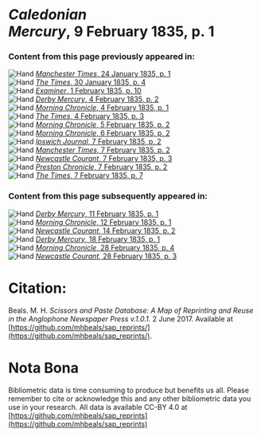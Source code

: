 # *Caledonian Mercury*, 9 February 1835, p. 1  
  
### Content from this page previously appeared in:  
![Hand](http://scissorsandpaste.net/wp-content/uploads/2017/06/smallhandpointer.png) [*Manchester Times*, 24 January 1835, p. 1](https://mhbeals.github.io/sap_html/Manchester-Times/Manchester-Times-24-January-1835-p-1)  
![Hand](http://scissorsandpaste.net/wp-content/uploads/2017/06/smallhandpointer.png) [*The Times*, 30 January 1835, p. 4](https://mhbeals.github.io/sap_html/The-Times/The-Times-30-January-1835-p-4)  
![Hand](http://scissorsandpaste.net/wp-content/uploads/2017/06/smallhandpointer.png) [*Examiner*, 1 February 1835, p. 10](https://mhbeals.github.io/sap_html/Examiner/Examiner-1-February-1835-p-10)  
![Hand](http://scissorsandpaste.net/wp-content/uploads/2017/06/smallhandpointer.png) [*Derby Mercury*, 4 February 1835, p. 2](https://mhbeals.github.io/sap_html/Derby-Mercury/Derby-Mercury-4-February-1835-p-2)  
![Hand](http://scissorsandpaste.net/wp-content/uploads/2017/06/smallhandpointer.png) [*Morning Chronicle*, 4 February 1835, p. 1](https://mhbeals.github.io/sap_html/Morning-Chronicle/Morning-Chronicle-4-February-1835-p-1)  
![Hand](http://scissorsandpaste.net/wp-content/uploads/2017/06/smallhandpointer.png) [*The Times*, 4 February 1835, p. 3](https://mhbeals.github.io/sap_html/The-Times/The-Times-4-February-1835-p-3)  
![Hand](http://scissorsandpaste.net/wp-content/uploads/2017/06/smallhandpointer.png) [*Morning Chronicle*, 5 February 1835, p. 2](https://mhbeals.github.io/sap_html/Morning-Chronicle/Morning-Chronicle-5-February-1835-p-2)  
![Hand](http://scissorsandpaste.net/wp-content/uploads/2017/06/smallhandpointer.png) [*Morning Chronicle*, 6 February 1835, p. 2](https://mhbeals.github.io/sap_html/Morning-Chronicle/Morning-Chronicle-6-February-1835-p-2)  
![Hand](http://scissorsandpaste.net/wp-content/uploads/2017/06/smallhandpointer.png) [*Ipswich Journal*, 7 February 1835, p. 2](https://mhbeals.github.io/sap_html/Ipswich-Journal/Ipswich-Journal-7-February-1835-p-2)  
![Hand](http://scissorsandpaste.net/wp-content/uploads/2017/06/smallhandpointer.png) [*Manchester Times*, 7 February 1835, p. 2](https://mhbeals.github.io/sap_html/Manchester-Times/Manchester-Times-7-February-1835-p-2)  
![Hand](http://scissorsandpaste.net/wp-content/uploads/2017/06/smallhandpointer.png) [*Newcastle Courant*, 7 February 1835, p. 3](https://mhbeals.github.io/sap_html/Newcastle-Courant/Newcastle-Courant-7-February-1835-p-3)  
![Hand](http://scissorsandpaste.net/wp-content/uploads/2017/06/smallhandpointer.png) [*Preston Chronicle*, 7 February 1835, p. 2](https://mhbeals.github.io/sap_html/Preston-Chronicle/Preston-Chronicle-7-February-1835-p-2)  
![Hand](http://scissorsandpaste.net/wp-content/uploads/2017/06/smallhandpointer.png) [*The Times*, 7 February 1835, p. 7](https://mhbeals.github.io/sap_html/The-Times/The-Times-7-February-1835-p-7)  
  
### Content from this page subsequently appeared in:  
![Hand](http://scissorsandpaste.net/wp-content/uploads/2017/06/smallhandpointer.png) [*Derby Mercury*, 11 February 1835, p. 1](https://mhbeals.github.io/sap_html/Derby-Mercury/Derby-Mercury-11-February-1835-p-1)  
![Hand](http://scissorsandpaste.net/wp-content/uploads/2017/06/smallhandpointer.png) [*Morning Chronicle*, 12 February 1835, p. 1](https://mhbeals.github.io/sap_html/Morning-Chronicle/Morning-Chronicle-12-February-1835-p-1)  
![Hand](http://scissorsandpaste.net/wp-content/uploads/2017/06/smallhandpointer.png) [*Newcastle Courant*, 14 February 1835, p. 2](https://mhbeals.github.io/sap_html/Newcastle-Courant/Newcastle-Courant-14-February-1835-p-2)  
![Hand](http://scissorsandpaste.net/wp-content/uploads/2017/06/smallhandpointer.png) [*Derby Mercury*, 18 February 1835, p. 1](https://mhbeals.github.io/sap_html/Derby-Mercury/Derby-Mercury-18-February-1835-p-1)  
![Hand](http://scissorsandpaste.net/wp-content/uploads/2017/06/smallhandpointer.png) [*Morning Chronicle*, 28 February 1835, p. 4](https://mhbeals.github.io/sap_html/Morning-Chronicle/Morning-Chronicle-28-February-1835-p-4)  
![Hand](http://scissorsandpaste.net/wp-content/uploads/2017/06/smallhandpointer.png) [*Newcastle Courant*, 28 February 1835, p. 3](https://mhbeals.github.io/sap_html/Newcastle-Courant/Newcastle-Courant-28-February-1835-p-3)  


# Citation: 

Beals. M. H. *Scissors and Paste Database: A Map of Reprinting and Reuse in the Anglophone Newspaper Press v.1.0.1.* 2 June 2017. Available at [https://github.com/mhbeals/sap_reprints/](https://github.com/mhbeals/sap_reprints/). 

# Nota Bona

Bibliometric data is time consuming to produce but benefits us all. Please remember to cite or acknowledge this and any other bibliometric data you use in your research. All data is available CC-BY 4.0 at [https://github.com/mhbeals/sap_reprints](https://github.com/mhbeals/sap_reprints)